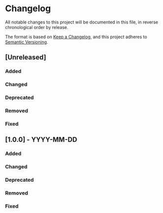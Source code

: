 # Changelog

All notable changes to this project will be documented in this file, in reverse chronological order by release.

The format is based on [Keep a Changelog](https://keepachangelog.com),
and this project adheres to [Semantic Versioning](https://semver.org).

## [Unreleased]

### Added

### Changed

### Deprecated

### Removed

### Fixed

## [1.0.0] - YYYY-MM-DD

### Added

### Changed

### Deprecated

### Removed

### Fixed
